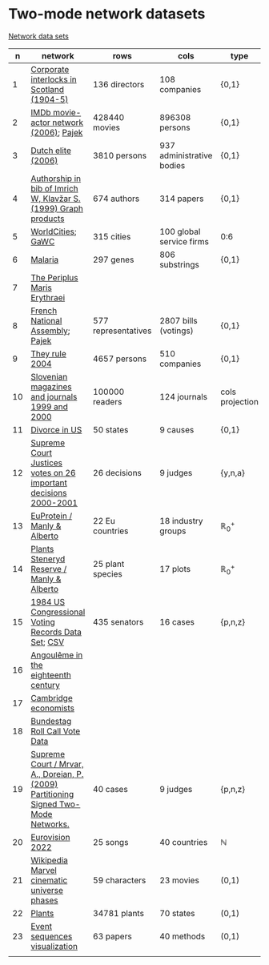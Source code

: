 # Two-mode network datasets

[Network data sets](https://github.com/bavla/Nets/tree/master/data/README.md)

|  n | network  | rows | cols | type |
|----|----------|---|---|---|
|  1 | [Corporate interlocks in Scotland (1904-5)](http://vlado.fmf.uni-lj.si/pub/networks/data/esna/scotland.htm)    | 136 directors   | 108 companies  | {0,1}  |
|  2 | [IMDb movie-actor network (2006)](http://mozart.diei.unipg.it/gdcontest/contest2005/gdevolving2005.html); [Pajek](http://vlado.fmf.uni-lj.si/pub/networks/data/GD/gd05/imdb.zip)   | 428440 movies  | 896308 persons  | {0,1}   |
|  3 | [Dutch elite (2006)](http://vlado.fmf.uni-lj.si/pub/networks/data/2mode/DutchElite.htm)   | 3810 persons  | 937 administrative bodies  | {0,1}  |
|  4 | [Authorship in bib of Imrich W, Klavžar S. (1999) Graph products](http://vlado.fmf.uni-lj.si/pub/networks/data/2mode/Sandi/Sandi.htm)    | 674 authors  | 314 papers  | {0,1}  |
|  5 | [WorldCities](http://vlado.fmf.uni-lj.si/pub/networks/data/mix/mixed.htm); [GaWC](https://www.lboro.ac.uk/microsites/geography/gawc/data.html)   | 315 cities  | 100 global service firms  | 0:6  |  
|  6 | [Malaria](http://vladowiki.fmf.uni-lj.si/doku.php?id=pajek:data:conv#malaria)   | 297 genes   | 806 substrings  | {0,1}  | 
|  7 | [The Periplus Maris Erythraei](https://bora.uib.no/bora-xmlui/handle/1956/11470)   |  |  |  |
|  8 | [French National Assembly](https://netset.telecom-paris.fr/pages/national_assembly.html); [Pajek](http://vladowiki.fmf.uni-lj.si/doku.php?id=vlado:work:2m:dat:fra)   | 577 representatives   | 2807 bills (votings)  | {0,1}  |
|  9 | [They rule 2004](http://vladowiki.fmf.uni-lj.si/doku.php?id=pajek:nets:mix:trule) | 4657 persons  | 510 companies  | {0,1}  |
| 10 | [Slovenian magazines and journals 1999 and 2000](http://vlado.fmf.uni-lj.si/pub/networks/data/2mode/journals.htm)  | 100000 readers | 124 journals  | cols projection  |
| 11 | [Divorce in US](http://vlado.fmf.uni-lj.si/pub/networks/data/2mode/divorce.net)  | 50 states  | 9 causes | {0,1}  |
| 12 | [Supreme Court Justices votes on 26 important decisions 2000-2001](http://vlado.fmf.uni-lj.si/pub/networks/data/GBM/SupremeCourt/SupremeCourt.net)  | 26 decisions  | 9 judges | {y,n,a} |
| 13 | [EuProtein / Manly & Alberto](https://github.com/bavla/NormNet/blob/main/data/Manly&Alberto/README.md#euprotein) | 22 Eu countries  | 18 industry groups | ℝ<sub>0</sub><sup>+</sup> |
| 14 | [Plants Steneryd Reserve / Manly & Alberto](https://github.com/bavla/NormNet/tree/main/data/Manly%26Alberto#plants-steneryd-reserve) | 25 plant species  | 17 plots | ℝ<sub>0</sub><sup>+</sup> |    
| 15 | [1984 US Congressional Voting Records Data Set](https://paperswithcode.com/dataset/cvr); [CSV](http://vladowiki.fmf.uni-lj.si/doku.php?id=vlado:work:2m:dat:cvr)    | 435 senators | 16 cases   | {p,n,z}  |
| 16 | [Angoulême in the eighteenth century](https://histecon.sites.fas.harvard.edu/visualizing/angouleme/index.html)  |  |  |  |
| 17 | [Cambridge economists](https://histecon.sites.fas.harvard.edu/visualizing/graphing/economists.html)  |  |  |  |
| 18 | [Bundestag Roll Call Vote Data](https://dataverse.harvard.edu/dataverse/btvote) |  |  |  |
| 19 | [Supreme Court / Mrvar, A., Doreian, P. (2009) Partitioning Signed Two-Mode Networks.](https://github.com/bavla/NormNet/tree/main/data/SC) | 40 cases  | 9 judges  | {p,n,z}  |
| 20   | [Eurovision 2022](https://github.com/bavla/NormNet/tree/main/data/Eurovision) | 25 songs | 40 countries | ℕ |
| 21   | [Wikipedia Marvel cinematic universe phases](https://github.com/bavla/NormNet/tree/main/data/marvel) | 59 characters | 23 movies | (0,1) |
| 22   | [Plants](https://github.com/bavla/NormNet/tree/main/data/plants) | 34781 plants | 70 states | (0,1) |
| 23   | [Event sequences visualization](https://github.com/bavla/Nets/blob/master/data/mix/TableA11.net) | 63 papers | 40 methods | (0,1) |
|    | []() |  |  |  |




